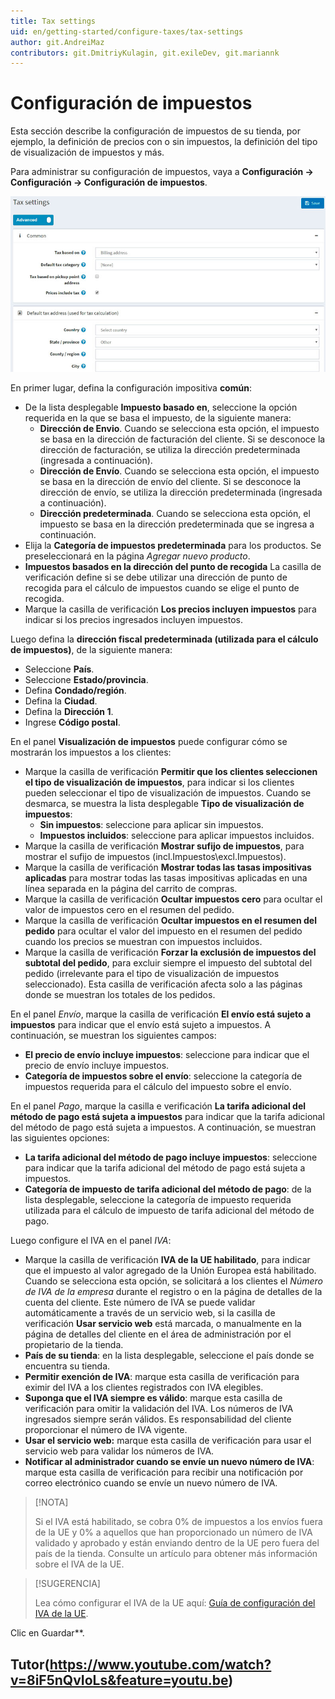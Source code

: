 ```yaml
---
title: Tax settings
uid: en/getting-started/configure-taxes/tax-settings
author: git.AndreiMaz
contributors: git.DmitriyKulagin, git.exileDev, git.mariannk
---
```


# Configuración de impuestos

Esta sección describe la configuración de impuestos de su tienda, por ejemplo, la definición de precios con o sin impuestos, la definición del tipo de visualización de impuestos y más.

Para administrar su configuración de impuestos, vaya a **Configuración → Configuración → Configuración de impuestos**.

![Configuración de impuestos](_static/tax-settings/tax-settings.jpg)

En primer lugar, defina la configuración impositiva **común**:
* De la lista desplegable **Impuesto basado en**, seleccione la opción requerida en la que se basa el impuesto, de la siguiente manera:
  * **Dirección de Envio**. Cuando se selecciona esta opción, el impuesto se basa en la dirección de facturación del cliente. Si se desconoce la dirección de facturación, se utiliza la dirección predeterminada (ingresada a continuación).
  * **Dirección de Envío**. Cuando se selecciona esta opción, el impuesto se basa en la dirección de envío del cliente. Si se desconoce la dirección de envío, se utiliza la dirección predeterminada (ingresada a continuación).
  * **Dirección predeterminada**. Cuando se selecciona esta opción, el impuesto se basa en la dirección predeterminada que se ingresa a continuación.
* Elija la **Categoría de impuestos predeterminada** para los productos. Se preseleccionará en la página *Agregar nuevo producto*.
* **Impuestos basados ​​en la dirección del punto de recogida** La casilla de verificación define si se debe utilizar una dirección de punto de recogida para el cálculo de impuestos cuando se elige el punto de recogida.
* Marque la casilla de verificación **Los precios incluyen impuestos** para indicar si los precios ingresados ​​incluyen impuestos.

Luego defina la **dirección fiscal predeterminada (utilizada para el cálculo de impuestos)**, de la siguiente manera:
* Seleccione **País**.
* Seleccione **Estado/provincia**.
* Defina **Condado/región**.
* Defina la **Ciudad**.
* Defina la **Dirección 1**.
* Ingrese **Código postal**.

En el panel **Visualización de impuestos** puede configurar cómo se mostrarán los impuestos a los clientes:
* Marque la casilla de verificación **Permitir que los clientes seleccionen el tipo de visualización de impuestos**, para indicar si los clientes pueden seleccionar el tipo de visualización de impuestos. Cuando se desmarca, se muestra la lista desplegable **Tipo de visualización de impuestos**:
  * **Sin impuestos**: seleccione para aplicar sin impuestos.
  * **Impuestos incluidos**: seleccione para aplicar impuestos incluidos.
* Marque la casilla de verificación **Mostrar sufijo de impuestos**, para mostrar el sufijo de impuestos (incl.Impuestos\excl.Impuestos).
* Marque la casilla de verificación **Mostrar todas las tasas impositivas aplicadas** para mostrar todas las tasas impositivas aplicadas en una línea separada en la página del carrito de compras.
* Marque la casilla de verificación **Ocultar impuestos cero** para ocultar el valor de impuestos cero en el resumen del pedido.
* Marque la casilla de verificación **Ocultar impuestos en el resumen del pedido** para ocultar el valor del impuesto en el resumen del pedido cuando los precios se muestran con impuestos incluidos.
* Marque la casilla de verificación **Forzar la exclusión de impuestos del subtotal del pedido**, para excluir siempre el impuesto del subtotal del pedido (irrelevante para el tipo de visualización de impuestos seleccionado). Esta casilla de verificación afecta solo a las páginas donde se muestran los totales de los pedidos.

En el panel *Envío*, marque la casilla de verificación **El envío está sujeto a impuestos** para indicar que el envío está sujeto a impuestos. A continuación, se muestran los siguientes campos:
* **El precio de envío incluye impuestos**: seleccione para indicar que el precio de envío incluye impuestos.
* **Categoría de impuestos sobre el envío**: seleccione la categoría de impuestos requerida para el cálculo del impuesto sobre el envío.

En el panel *Pago*, marque la casilla e verificación **La tarifa adicional del método de pago está sujeta a impuestos** para indicar que la tarifa adicional del método de pago está sujeta a impuestos. A continuación, se muestran las siguientes opciones:
* **La tarifa adicional del método de pago incluye impuestos**: seleccione para indicar que la tarifa adicional del método de pago está sujeta a impuestos.
* **Categoría de impuesto de tarifa adicional del método de pago**: de la lista desplegable, seleccione la categoría de impuesto requerida utilizada para el cálculo de impuesto de tarifa adicional del método de pago.

Luego configure el IVA en el panel *IVA*:
* Marque la casilla de verificación **IVA de la UE habilitado**, para indicar que el impuesto al valor agregado de la Unión Europea está habilitado. Cuando se selecciona esta opción, se solicitará a los clientes el *Número de IVA de la empresa* durante el registro o en la página de detalles de la cuenta del cliente. Este número de IVA se puede validar automáticamente a través de un servicio web, si la casilla de verificación **Usar servicio web** está marcada, o manualmente en la página de detalles del cliente en el área de administración por el propietario de la tienda.
* **País de su tienda**: en la lista desplegable, seleccione el país donde se encuentra su tienda.
* **Permitir exención de IVA**: marque esta casilla de verificación para eximir del IVA a los clientes registrados con IVA elegibles.
* **Suponga que el IVA siempre es válido**: marque esta casilla de verificación para omitir la validación del IVA. Los números de IVA ingresados ​​siempre serán válidos. Es responsabilidad del cliente proporcionar el número de IVA vigente.
* **Usar el servicio web:** marque esta casilla de verificación para usar el servicio web para validar los números de IVA.
* **Notificar al administrador cuando se envíe un nuevo número de IVA**: marque esta casilla de verificación para recibir una notificación por correo electrónico cuando se envíe un nuevo número de IVA.

> [!NOTA]
>
> Si el IVA está habilitado, se cobra 0% de impuestos a los envíos fuera de la UE y 0% a aquellos que han proporcionado un número de IVA validado y aprobado y están enviando dentro de la UE pero fuera del país de la tienda. Consulte un artículo para obtener más información sobre el IVA de la UE.

> [!SUGERENCIA]
>
> Lea cómo configurar el IVA de la UE aquí: [Guía de configuración del IVA de la UE](xref:es/Getting-started/configure-tax/index#eu-vat-configuration-guide).

Clic en Guardar**.

## Tutor(https://www.youtube.com/watch?v=8iF5nQvIoLs&feature=youtu.be)
